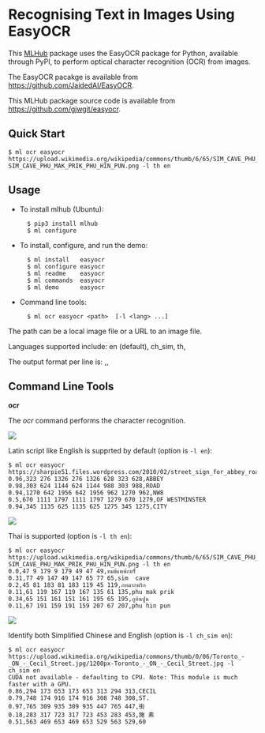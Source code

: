 # Recognising Text in Images Using EasyOCR

This [MLHub](https://mlhub.ai) package uses the EasyOCR package for
Python, available through PyPI, to perform optical character
recognition (OCR) from images.

The EasyOCR pacakge is available from
<https://github.com/JaidedAI/EasyOCR>.

This MLHub package source code is available from
<https://github.com/gjwgit/easyocr>.


## Quick Start

```console
$ ml ocr easyocr https://upload.wikimedia.org/wikipedia/commons/thumb/6/65/SIM_CAVE_PHU_MAK_PRIK_PHU_HIN_PUN.png/220px-SIM_CAVE_PHU_MAK_PRIK_PHU_HIN_PUN.png -l th en
```

## Usage

- To install mlhub (Ubuntu):

		$ pip3 install mlhub
		$ ml configure

- To install, configure, and run the demo:

		$ ml install   easyocr
		$ ml configure easyocr
		$ ml readme    easyocr
		$ ml commands  easyocr
		$ ml demo      easyocr
		
- Command line tools:

	    $ ml ocr easyocr <path>  [-l <lang> ...]

The path can be a local image file or a URL to an image file.

Languages supported include: 
en (default), ch_sim, th, 

The output format per line is: <certainty>,<bounding box>,<text>

## Command Line Tools

**ocr**

The *ocr* command performs the character recognition.

![](https://sharpie51.files.wordpress.com/2010/02/street_sign_for_abbey_road_in_westminster_london_england_img_1461.jpg)

Latin script like English is supprted by default (option is `-l en`):
```console
$ ml ocr easyocr https://sharpie51.files.wordpress.com/2010/02/street_sign_for_abbey_road_in_westminster_london_england_img_1461.jpg
0.96,323 276 1326 276 1326 628 323 628,ABBEY
0.98,303 624 1144 624 1144 988 303 988,ROAD
0.94,1270 642 1956 642 1956 962 1270 962,NW8
0.5,670 1111 1797 1111 1797 1279 670 1279,OF WESTMINSTER
0.94,345 1135 625 1135 625 1275 345 1275,CITY
```

![](https://upload.wikimedia.org/wikipedia/commons/thumb/6/65/SIM_CAVE_PHU_MAK_PRIK_PHU_HIN_PUN.png/220px-SIM_CAVE_PHU_MAK_PRIK_PHU_HIN_PUN.png)

Thai is supported (option is `-l th en`):
```console
$ ml ocr easyocr https://upload.wikimedia.org/wikipedia/commons/thumb/6/65/SIM_CAVE_PHU_MAK_PRIK_PHU_HIN_PUN.png/220px-SIM_CAVE_PHU_MAK_PRIK_PHU_HIN_PUN.png -l th en
0.0,47 9 179 9 179 49 47 49,ทมข้แพพ้กทร็์
0.31,77 49 147 49 147 65 77 65,sim  cave
0.2,45 81 183 81 183 119 45 119,ภหมากพริก
0.11,61 119 167 119 167 135 61 135,phu mak prik
0.34,65 151 161 151 161 195 65 195,ภูหินปูน
0.11,67 191 159 191 159 207 67 207,phu hin pun
```

![](https://upload.wikimedia.org/wikipedia/commons/thumb/0/06/Toronto_-_ON_-_Cecil_Street.jpg/1200px-Toronto_-_ON_-_Cecil_Street.jpg)

Identify both Simplified Chinese and English (option is `-l ch_sim en`):
```console
$ ml ocr easyocr https://upload.wikimedia.org/wikipedia/commons/thumb/0/06/Toronto_-_ON_-_Cecil_Street.jpg/1200px-Toronto_-_ON_-_Cecil_Street.jpg -l ch_sim en
CUDA not available - defaulting to CPU. Note: This module is much faster with a GPU.
0.86,294 173 653 173 653 313 294 313,CECIL
0.79,748 174 916 174 916 308 748 308,ST.
0.97,765 309 935 309 935 447 765 447,街
0.18,283 317 723 317 723 453 283 453,施 素
0.51,563 469 653 469 653 529 563 529,60
```

